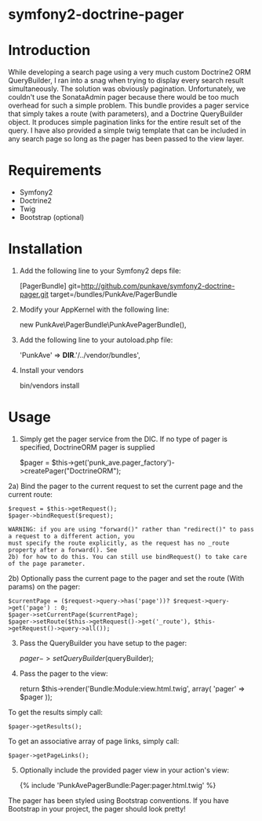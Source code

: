 symfony2-doctrine-pager
=======================

Introduction
============

While developing a search page using a very much custom Doctrine2 ORM QueryBuilder, I ran into a snag when trying to display every search result simultaneously. The solution was obviously pagination. Unfortunately, we couldn't use the SonataAdmin pager because there would be too much overhead for such a simple problem. This bundle provides a pager service that simply takes a route (with parameters), and a Doctrine QueryBuilder object. It produces simple pagination links for the entire result set of the query. I have also provided a simple twig template that can be included in any search page so long as the pager has been passed to the view layer.

Requirements
============

* Symfony2
* Doctrine2
* Twig
* Bootstrap (optional)

Installation
============

1) Add the following line to your Symfony2 deps file:
    
    [PagerBundle]
        git=http://github.com/punkave/symfony2-doctrine-pager.git
        target=/bundles/PunkAve/PagerBundle

2) Modify your AppKernel with the following line:

    new PunkAve\PagerBundle\PunkAvePagerBundle(),

3) Add the following line to your autoload.php file:

    'PunkAve' => __DIR__.'/../vendor/bundles',

4) Install your vendors

    bin/vendors install

Usage
=====

1) Simply get the pager service from the DIC. If no type of pager is specified, DoctrineORM pager is supplied

	$pager = $this->get('punk_ave.pager_factory')->createPager("DoctrineORM");

2a) Bind the pager to the current request to set the current page and the current route:

    $request = $this->getRequest();
    $pager->bindRequest($request);

    WARNING: if you are using "forward()" rather than "redirect()" to pass a request to a different action, you
    must specify the route explicitly, as the request has no _route property after a forward(). See 
    2b) for how to do this. You can still use bindRequest() to take care of the page parameter.

2b) Optionally pass the current page to the pager and set the route (With params) on the pager:

	$currentPage = ($request->query->has('page'))? $request->query->get('page') : 0;
    $pager->setCurrentPage($currentPage);
    $pager->setRoute($this->getRequest()->get('_route'), $this->getRequest()->query->all());

3) Pass the QueryBuilder you have setup to the pager:

	$pager->setQueryBuilder($queryBuilder);

4) Pass the pager to the view:

	return $this->render('Bundle:Module:view.html.twig', array(
            'pager' => $pager
        ));

To get the results simply call:

	$pager->getResults();

To get an associative array of page links, simply call:

	$pager->getPageLinks();

5) Optionally include the provided pager view in your action's view:

    {% include 'PunkAvePagerBundle:Pager:pager.html.twig' %}

The pager has been styled using Bootstrap conventions. If you have Bootstrap in your project, the pager should look pretty!